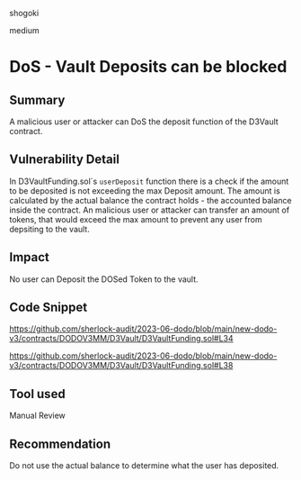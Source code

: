 shogoki

medium

# DoS - Vault Deposits can be blocked

## Summary

A malicious user or attacker can DoS the deposit function of the D3Vault contract.

## Vulnerability Detail

In D3VaultFunding.sol´s `userDeposit` function there is a check if the amount to be deposited is not exceeding the max Deposit amount.
The amount is calculated by the actual balance the contract holds - the accounted balance inside the contract.
An malicious user or attacker can transfer an amount of tokens, that would exceed the max amount to prevent any user from depsiting to the vault.

## Impact

No user can Deposit the DOSed Token to the vault.

## Code Snippet

https://github.com/sherlock-audit/2023-06-dodo/blob/main/new-dodo-v3/contracts/DODOV3MM/D3Vault/D3VaultFunding.sol#L34

https://github.com/sherlock-audit/2023-06-dodo/blob/main/new-dodo-v3/contracts/DODOV3MM/D3Vault/D3VaultFunding.sol#L38

## Tool used

Manual Review

## Recommendation

Do not use the actual balance to determine what the user has deposited.
